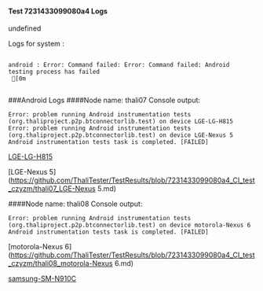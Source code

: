 #### Test 7231433099080a4 Logs

undefined

Logs for system : 
```

android : Error: Command failed: Error: Command failed: Android testing process has failed
 [0m


```
###Android Logs
####Node name: thali07
Console output:
```
Error: problem running Android instrumentation tests (org.thaliproject.p2p.btconnectorlib.test) on device LGE-LG-H815 
Error: problem running Android instrumentation tests (org.thaliproject.p2p.btconnectorlib.test) on device LGE-Nexus 5 
Android instrumentation tests task is completed. [FAILED]
```
[LGE-LG-H815](https://github.com/ThaliTester/TestResults/blob/7231433099080a4_CI_test_czyzm/thali07_LGE-LG-H815.md)

[LGE-Nexus 5](https://github.com/ThaliTester/TestResults/blob/7231433099080a4_CI_test_czyzm/thali07_LGE-Nexus 5.md)

####Node name: thali08
Console output:
```
Error: problem running Android instrumentation tests (org.thaliproject.p2p.btconnectorlib.test) on device motorola-Nexus 6 
Android instrumentation tests task is completed. [FAILED]
```
[motorola-Nexus 6](https://github.com/ThaliTester/TestResults/blob/7231433099080a4_CI_test_czyzm/thali08_motorola-Nexus 6.md)

[samsung-SM-N910C](https://github.com/ThaliTester/TestResults/blob/7231433099080a4_CI_test_czyzm/thali08_samsung-SM-N910C.md)




